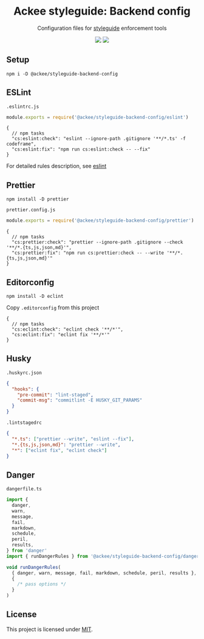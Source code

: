 <div align="center">

# Ackee styleguide: Backend config

Configuration files for [styleguide](https://github.com/AckeeCZ/styleguide) enforcement tools

[![](https://img.shields.io/travis/com/AckeeCZ/styleguide-backend-config?style=flat-square)](https://github.com/AckeeCZ/styleguide-backend-config)
[![](https://img.shields.io/npm/v/@ackee/styleguide-backend-config?style=flat-square)](https://www.npmjs.com/package/@ackee/styleguide-backend-config)

</div>

## Setup

```
npm i -D @ackee/styleguide-backend-config
```

## ESLint

`.eslintrc.js`

```js
module.exports = require('@ackee/styleguide-backend-config/eslint')
```

```jsonc
{
  // npm tasks
  "cs:eslint:check": "eslint --ignore-path .gitignore '**/*.ts' -f codeframe",
  "cs:eslint:fix": "npm run cs:eslint:check -- --fix"
}
```

For detailed rules description, see [eslint](./eslint.md)

## Prettier

`npm install -D prettier`

`prettier.config.js`

```js
module.exports = require('@ackee/styleguide-backend-config/prettier')
```

```jsonc
{
  // npm tasks
  "cs:prettier:check": "prettier --ignore-path .gitignore --check '**/*.{ts,js,json,md}'",
  "cs:prettier:fix": "npm run cs:prettier:check -- --write '**/*.{ts,js,json,md}'"
}
```

## Editorconfig

`npm install -D eclint`

Copy `.editorconfig` from this project

```jsonc
{
  // npm tasks
  "cs:eclint:check": "eclint check '**/*'",
  "cs:eclint:fix": "eclint fix '**/*'"
}
```

## Husky

`.huskyrc.json`

```json
{
  "hooks": {
    "pre-commit": "lint-staged",
    "commit-msg": "commitlint -E HUSKY_GIT_PARAMS"
  }
}
```

`.lintstagedrc`

```json
{
  "*.ts": ["prettier --write", "eslint --fix"],
  "*.{ts,js,json,md}": "prettier --write",
  "*": ["eclint fix", "eclint check"]
}
```

## Danger

`dangerfile.ts`

```typescript
import {
  danger,
  warn,
  message,
  fail,
  markdown,
  schedule,
  peril,
  results,
} from 'danger'
import { runDangerRules } from '@ackee/styleguide-backend-config/danger'

void runDangerRules(
  { danger, warn, message, fail, markdown, schedule, peril, results },
  {
    /* pass options */
  }
)
```

## License

This project is licensed under [MIT](./LICENSE).
